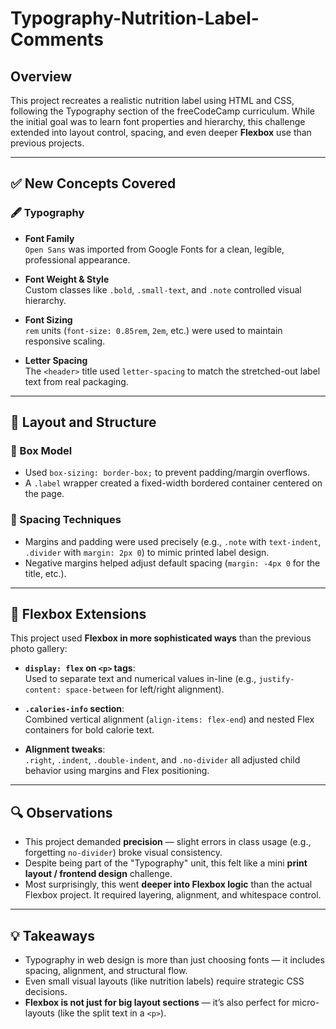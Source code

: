 # Typography-Nutrition-Label-Comments

## Overview

This project recreates a realistic nutrition label using HTML and CSS, following the Typography section of the freeCodeCamp curriculum. While the initial goal was to learn font properties and hierarchy, this challenge extended into layout control, spacing, and even deeper **Flexbox** use than previous projects.

---

## ✅ New Concepts Covered

### 🖋 Typography

- **Font Family**  
  `Open Sans` was imported from Google Fonts for a clean, legible, professional appearance.

- **Font Weight & Style**  
  Custom classes like `.bold`, `.small-text`, and `.note` controlled visual hierarchy.

- **Font Sizing**  
  `rem` units (`font-size: 0.85rem`, `2em`, etc.) were used to maintain responsive scaling.

- **Letter Spacing**  
  The `<header>` title used `letter-spacing` to match the stretched-out label text from real packaging.

---

## 📐 Layout and Structure

### 🧱 Box Model

- Used `box-sizing: border-box;` to prevent padding/margin overflows.
- A `.label` wrapper created a fixed-width bordered container centered on the page.

### 🧭 Spacing Techniques

- Margins and padding were used precisely (e.g., `.note` with `text-indent`, `.divider` with `margin: 2px 0`) to mimic printed label design.
- Negative margins helped adjust default spacing (`margin: -4px 0` for the title, etc.).

---

## 🧰 Flexbox Extensions

This project used **Flexbox in more sophisticated ways** than the previous photo gallery:

- **`display: flex` on `<p>` tags**:  
  Used to separate text and numerical values in-line (e.g., `justify-content: space-between` for left/right alignment).
  
- **`.calories-info` section**:  
  Combined vertical alignment (`align-items: flex-end`) and nested Flex containers for bold calorie text.

- **Alignment tweaks**:  
  `.right`, `.indent`, `.double-indent`, and `.no-divider` all adjusted child behavior using margins and Flex positioning.

---

## 🔍 Observations

- This project demanded **precision** — slight errors in class usage (e.g., forgetting `no-divider`) broke visual consistency.
- Despite being part of the "Typography" unit, this felt like a mini **print layout / frontend design** challenge.
- Most surprisingly, this went **deeper into Flexbox logic** than the actual Flexbox project. It required layering, alignment, and whitespace control.

---

## 💡 Takeaways

- Typography in web design is more than just choosing fonts — it includes spacing, alignment, and structural flow.
- Even small visual layouts (like nutrition labels) require strategic CSS decisions.
- **Flexbox is not just for big layout sections** — it’s also perfect for micro-layouts (like the split text in a `<p>`).


